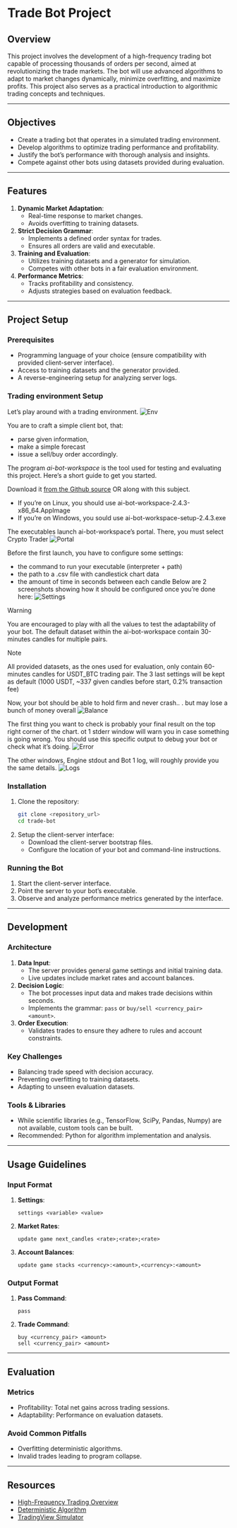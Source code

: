 # Trade Bot Project

## Overview
This project involves the development of a high-frequency trading bot capable of processing thousands of orders per second, aimed at revolutionizing the trade markets. The bot will use advanced algorithms to adapt to market changes dynamically, minimize overfitting, and maximize profits. This project also serves as a practical introduction to algorithmic trading concepts and techniques.

---

## Objectives
- Create a trading bot that operates in a simulated trading environment.
- Develop algorithms to optimize trading performance and profitability.
- Justify the bot’s performance with thorough analysis and insights.
- Compete against other bots using datasets provided during evaluation.

---

## Features
1. **Dynamic Market Adaptation**:
   - Real-time response to market changes.
   - Avoids overfitting to training datasets.
2. **Strict Decision Grammar**:
   - Implements a defined order syntax for trades.
   - Ensures all orders are valid and executable.
3. **Training and Evaluation**:
   - Utilizes training datasets and a generator for simulation.
   - Competes with other bots in a fair evaluation environment.
4. **Performance Metrics**:
   - Tracks profitability and consistency.
   - Adjusts strategies based on evaluation feedback.

---

## Project Setup
### Prerequisites
- Programming language of your choice (ensure compatibility with provided client-server interface).
- Access to training datasets and the generator provided.
- A reverse-engineering setup for analyzing server logs.

### Trading environment Setup
Let’s play around with a trading environment.
![Env](.github/assets/image1.png)

You are to craft a simple client bot, that:
- parse given information,
- make a simple forecast
- issue a sell/buy order accordingly.

The program *ai-bot-workspace* is the tool used for testing and evaluating this project.
Here’s a short guide to get you started.

Download it [from the Github source](https://github.com/jmerle/ai-bot-workspace/releases/) OR along with this subject.
   - If you’re on Linux, you should use ai-bot-workspace-2.4.3-x86_64.AppImage
   - If you’re on Windows, you sould use ai-bot-workspace-setup-2.4.3.exe

The executables launch ai-bot-workspace’s portal. There, you must select Crypto Trader
![Portal](.github/assets/image2.png)

Before the first launch, you have to configure some settings:
 - the command to run your executable (interpreter + path)
 - the path to a .csv file with candlestick chart data
 - the amount of time in seconds between each candle
Below are 2 screenshots showing how it should be configured once you’re done here:
![Settings](.github/assets/image3.png)

> [!WARNING]
> You are encouraged to play with all the values to test the adaptability of your bot.
The default dataset within the ai-bot-workspace contain 30-minutes candles for multiple pairs.

> [!NOTE]
> All provided datasets, as the ones used for evaluation, only contain 60-minutes candles for USDT_BTC trading pair.
The 3 last settings will be kept as default (1000 USDT, ~337 given candles before start,
0.2% transaction fee)

Now, your bot should be able to hold firm and never crash.. . but may lose a bunch of money overall
![Balance](.github/assets/image4.png)

The first thing you want to check is probably your final result on the top right corner of the chart.
ot 1 stderr window will warn you in case something is going wrong. You should use this specific output to debug your bot or check what it’s doing.
![Error](.github/assets/image5.png)

The other windows, Engine stdout and Bot 1 log, will roughly provide you the same details.
![Logs](.github/assets/image6.png)

### Installation
1. Clone the repository:
   ```bash
   git clone <repository_url>
   cd trade-bot
   ```
3. Setup the client-server interface:
   - Download the client-server bootstrap files.
   - Configure the location of your bot and command-line instructions.

### Running the Bot
1. Start the client-server interface.
2. Point the server to your bot’s executable.
3. Observe and analyze performance metrics generated by the interface.

---

## Development
### Architecture
1. **Data Input**:
   - The server provides general game settings and initial training data.
   - Live updates include market rates and account balances.
2. **Decision Logic**:
   - The bot processes input data and makes trade decisions within seconds.
   - Implements the grammar: `pass` or `buy/sell <currency_pair> <amount>`.
3. **Order Execution**:
   - Validates trades to ensure they adhere to rules and account constraints.

### Key Challenges
- Balancing trade speed with decision accuracy.
- Preventing overfitting to training datasets.
- Adapting to unseen evaluation datasets.

### Tools & Libraries
- While scientific libraries (e.g., TensorFlow, SciPy, Pandas, Numpy) are not available, custom tools can be built.
- Recommended: Python for algorithm implementation and analysis.

---

## Usage Guidelines
### Input Format
1. **Settings**:
   ```
   settings <variable> <value>
   ```
2. **Market Rates**:
   ```
   update game next_candles <rate>;<rate>;<rate>
   ```
3. **Account Balances**:
   ```
   update game stacks <currency>:<amount>,<currency>:<amount>
   ```

### Output Format
1. **Pass Command**:
   ```
   pass
   ```
2. **Trade Command**:
   ```
   buy <currency_pair> <amount>
   sell <currency_pair> <amount>
   ```

---

## Evaluation
### Metrics
- Profitability: Total net gains across trading sessions.
- Adaptability: Performance on evaluation datasets.

### Avoid Common Pitfalls
- Overfitting deterministic algorithms.
- Invalid trades leading to program collapse.

---

## Resources
- [High-Frequency Trading Overview](https://en.wikipedia.org/wiki/High-frequency_trading)
- [Deterministic Algorithm](https://en.wikipedia.org/wiki/Deterministic_algorithm)
- [TradingView Simulator](https://www.tradingview.com/chart/?symbol=BITSTAMP%3ABTCUSD)
